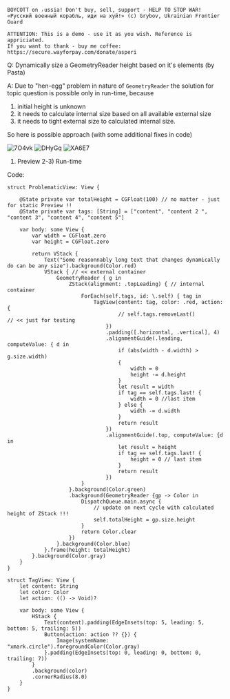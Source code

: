 ```
BOYCOTT on ᵣussia! Don't buy, sell, support - HELP TO STOP WAR!
«Русский военный корабль, иди на хуй!» (c) Grybov, Ukrainian Frontier Guard

ATTENTION: This is a demo - use it as you wish. Reference is appriciated.
If you want to thank - buy me coffee: https://secure.wayforpay.com/donate/asperi
```

Q: Dynamically size a GeometryReader height based on it's elements (by Pasta)

A: Due to "hen-egg" problem in nature of `GeometryReader` the solution for topic question is possible only in run-time, because 
1) initial height is unknown 
2) it needs to calculate internal size based on all available external size 
3) it needs to tight external size to calculated internal size.

So here is possible approach (with some additional fixes in code)

![7O4vk](https://user-images.githubusercontent.com/62171579/164958261-a6845458-0394-4e8f-92d6-37a754b57158.png)
![DHyGq](https://user-images.githubusercontent.com/62171579/164958271-d9830227-8f30-40bd-8ce6-fdb11e949855.png)
![XA6E7](https://user-images.githubusercontent.com/62171579/164958274-164a8b1e-5b7f-4f57-b803-fb028c126f0d.png)


1) Preview 2-3) Run-time

Code:

```
struct ProblematicView: View {

    @State private var totalHeight = CGFloat(100) // no matter - just for static Preview !!
    @State private var tags: [String] = ["content", "content 2 ", "content 3", "content 4", "content 5"]

    var body: some View {
        var width = CGFloat.zero
        var height = CGFloat.zero

        return VStack {
            Text("Some reasonnably long text that changes dynamically do can be any size").background(Color.red)
            VStack { // << external container
                GeometryReader { g in
                    ZStack(alignment: .topLeading) { // internal container
                        ForEach(self.tags, id: \.self) { tag in
                            TagView(content: tag, color: .red, action: {
                                    // self.tags.removeLast()         // << just for testing
                                })
                                .padding([.horizontal, .vertical], 4)
                                .alignmentGuide(.leading, computeValue: { d in
                                    if (abs(width - d.width) > g.size.width)
                                    {
                                        width = 0
                                        height -= d.height
                                    }
                                    let result = width
                                    if tag == self.tags.last! {
                                        width = 0 //last item
                                    } else {
                                        width -= d.width
                                    }
                                    return result
                                })
                                .alignmentGuide(.top, computeValue: {d in
                                    let result = height
                                    if tag == self.tags.last! {
                                        height = 0 // last item
                                    }
                                    return result
                                })
                        }
                    }.background(Color.green)
                    .background(GeometryReader {gp -> Color in
                        DispatchQueue.main.async {
                            // update on next cycle with calculated height of ZStack !!!
                            self.totalHeight = gp.size.height
                        }
                        return Color.clear
                    })
                }.background(Color.blue)
            }.frame(height: totalHeight)
        }.background(Color.gray)
    }
}

struct TagView: View {
    let content: String
    let color: Color
    let action: (() -> Void)?

    var body: some View {
        HStack {
            Text(content).padding(EdgeInsets(top: 5, leading: 5, bottom: 5, trailing: 5))
            Button(action: action ?? {}) {
                Image(systemName: "xmark.circle").foregroundColor(Color.gray)
            }.padding(EdgeInsets(top: 0, leading: 0, bottom: 0, trailing: 7))
        }
        .background(color)
        .cornerRadius(8.0)
    }
}
```
